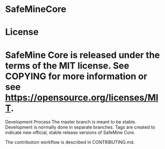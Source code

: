 # SafeMineCore

# License
# SafeMine Core is released under the terms of the MIT license. See COPYING for more information or see https://opensource.org/licenses/MIT.

Development Process
The master branch is meant to be stable. Development is normally done in separate branches. Tags are created to indicate new official, stable release versions of SafeMine Core.

The contribution workflow is described in CONTRIBUTING.md.
